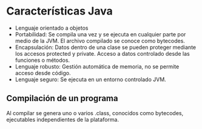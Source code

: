 # Características Java

- Lenguaje orientado a objetos
- Portabilidad: Se compila una vez y se ejecuta en cualquier parte por medio de la JVM. El archivo compilado se conoce como bytecodes.
- Encapsulación: Datos dentro de una clase se pueden proteger mediante los accesos protected y private. Acceso a datos controlado desde las funciones o métodos.
- Lenguaje robusto: Gestión automática de memoria, no se permite acceso desde código.
- Lenguaje seguro: Se ejecuta en un entorno controlado JVM.

## Compilación de un programa

Al compilar se genera uno o varios .class, conocidos como bytecodes, ejecutables independientes de la plataforma.

